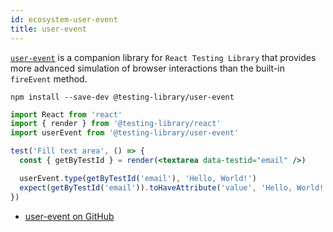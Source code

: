 ```yaml
---
id: ecosystem-user-event
title: user-event
---
```


[`user-event`][gh] is a companion library for `React Testing Library` that
provides more advanced simulation of browser interactions than the built-in
`fireEvent` method.

```
npm install --save-dev @testing-library/user-event
```

```jsx
import React from 'react'
import { render } from '@testing-library/react'
import userEvent from '@testing-library/user-event'

test('Fill text area', () => {
  const { getByTestId } = render(<textarea data-testid="email" />)

  userEvent.type(getByTestId('email'), 'Hello, World!')
  expect(getByTestId('email')).toHaveAttribute('value', 'Hello, World!')
})
```

- [user-event on GitHub][gh]

[gh]: https://github.com/testing-library/user-event
